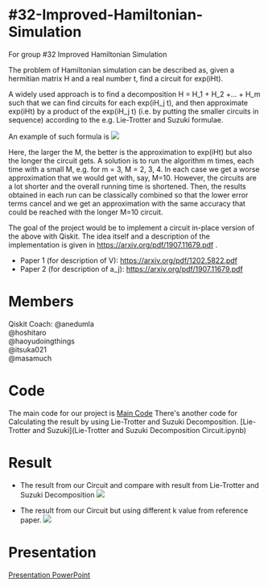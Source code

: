 # #32-Improved-Hamiltonian-Simulation
For group #32 Improved Hamiltonian Simulation

The problem of Hamiltonian simulation can be described as, given a hermitian matrix H and a real number t, find a circuit for exp(iHt).

A widely used approach is to find a decomposition H = H_1 + H_2 +... + H_m such that we can find circuits for each exp(iH_j t), and then approximate exp(iHt) by a product of the exp(iH_j t) (i.e. by putting the smaller circuits in sequence) according to the e.g. Lie-Trotter and Suzuki formulae.

An example of such formula is
![](https://user-images.githubusercontent.com/5624856/69020846-37051800-09b6-11ea-8398-f6124168d4d6.png)

Here, the larger the M, the better is the approximation to exp(iHt) but also the longer the circuit gets. A solution is to run the algorithm m times, each time with a small M, e.g. for m = 3, M = 2, 3, 4. In each case we get a worse approximation that we would get with, say, M=10. However, the circuits are a lot shorter and the overall running time is shortened. Then, the results obtained in each run can be classically combined so that the lower error terms cancel and we get an approximation with the same accuracy that could be reached with the longer M=10 circuit.

The goal of the project would be to implement a circuit in-place version of the above with Qiskit. The idea itself and a description of the implementation is given in https://arxiv.org/pdf/1907.11679.pdf .

* Paper 1 (for description of V): https://arxiv.org/pdf/1202.5822.pdf
* Paper 2 (for description of a_j): https://arxiv.org/pdf/1907.11679.pdf
# Members
Qiskit Coach: @anedumla  
@hoshitaro  
@haoyudoingthings  
@itsuka021  
@masamuch  


# Code
The main code for our project is [Main Code](Five_circuit.ipynb)
There's another code for Calculating the result by using Lie-Trotter and Suzuki Decomposition. [Lie-Trotter and Suzuki](Lie-Trotter and Suzuki Decomposition Circuit.ipynb)

# Result
* The result from our Circuit and compare with result from Lie-Trotter and Suzuki Decomposition
![](#32_result.png)

* The result from our Circuit but using different k value from reference paper.
![](#32_result_dif_k.png)

# Presentation
[Presentation PowerPoint](Presentation_for_Qiskit_Camp_Asia_Team_32.pdf)
